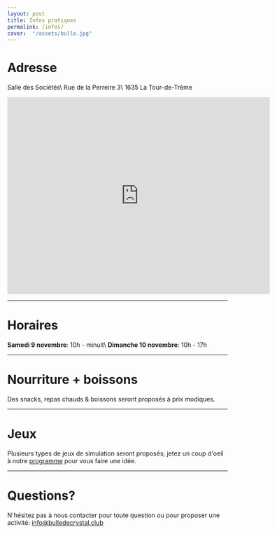 ```yaml
---
layout: post
title: Infos pratiques
permalink: /infos/
cover:  "/assets/bulle.jpg"
---
```


# Adresse
Salle des Sociétés\\
Rue de la Perreire 3\\
1635 La Tour-de-Trême


<iframe src="https://www.google.com/maps/embed?pb=!1m18!1m12!1m3!1d1370.4381919254497!2d7.065086657384427!3d46.6094458686964!2m3!1f0!2f0!3f0!3m2!1i1024!2i768!4f13.1!3m3!1m2!1s0x478e6277a19f3d61%3A0x28ca22685cbf1dc1!2sRue%20de%20la%20Perreire%203%2C%201635%20La%20Tour-de-Tr%C3%AAme!5e0!3m2!1sen!2sch!4v1569051003230!5m2!1sen!2sch" width="600" height="450" frameborder="0" style="border:0;" allowfullscreen=""></iframe>

---

# Horaires
**Samedi 9 novembre**: 10h - minuit\\
**Dimanche 10 novembre**: 10h - 17h 

---

# Nourriture + boissons
Des snacks, repas chauds & boissons seront proposés à prix modiques. 

---

# Jeux
Plusieurs types de jeux de simulation seront proposés; jetez un coup d'oeil à notre [programme](http://bulledecrystal.club/programme/) pour vous faire une idée.

---

# Questions?
N'hésitez pas à nous contacter pour toute question ou pour proposer une activité: [info@bulledecrystal.club](mailto:info@bulledecrystal.club)


